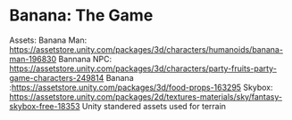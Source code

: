 # Banana: The Game


Assets:
Banana Man: https://assetstore.unity.com/packages/3d/characters/humanoids/banana-man-196830
Bannana NPC: https://assetstore.unity.com/packages/3d/characters/party-fruits-party-game-characters-249814
Banana  :https://assetstore.unity.com/packages/3d/food-props-163295
Skybox: https://assetstore.unity.com/packages/2d/textures-materials/sky/fantasy-skybox-free-18353
Unity standered assets used for terrain 
